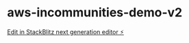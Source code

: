 # aws-incommunities-demo-v2

[Edit in StackBlitz next generation editor ⚡️](https://stackblitz.com/~/github.com/gerhalligan/aws-incommunities-demo-v2)